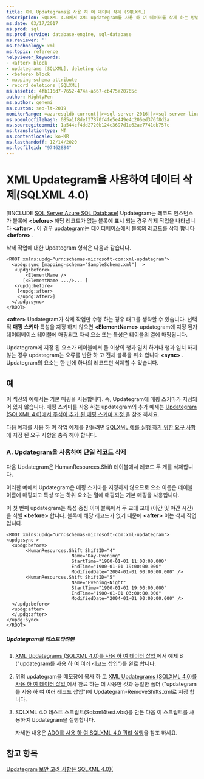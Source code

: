```yaml
---
title: XML Updategrams을 사용 하 여 데이터 삭제 (SQLXML)
description: SQLXML 4.0에서 XML updategram를 사용 하 여 데이터를 삭제 하는 방법에 대해 알아봅니다.
ms.date: 03/17/2017
ms.prod: sql
ms.prod_service: database-engine, sql-database
ms.reviewer: ''
ms.technology: xml
ms.topic: reference
helpviewer_keywords:
- <after> block
- updategrams [SQLXML], deleting data
- <before> block
- mapping-schema attribute
- record deletions [SQLXML]
ms.assetid: 4fb116d7-7652-474a-a567-cb475a20765c
author: MightyPen
ms.author: genemi
ms.custom: seo-lt-2019
monikerRange: =azuresqldb-current||>=sql-server-2016||>=sql-server-linux-2017||=azuresqldb-mi-current
ms.openlocfilehash: 085a1f8def37870f4fe5e449e4c206ed376f8d2a
ms.sourcegitcommit: 1a544cf4dd2720b124c3697d1e62ae7741db757c
ms.translationtype: MT
ms.contentlocale: ko-KR
ms.lasthandoff: 12/14/2020
ms.locfileid: "97462884"
---
```

# <a name="deleting-data-using-xml-updategrams-sqlxml-40"></a>XML Updategram을 사용하여 데이터 삭제(SQLXML 4.0)
[!INCLUDE [SQL Server Azure SQL Database](../../../includes/applies-to-version/sql-asdb.md)]
  Updategram는 레코드 인스턴스가 블록에 **\<before>** 해당 레코드가 없는 블록에 표시 되는 경우 삭제 작업을 나타냅니다 **\<after>** . 이 경우 updategram는 데이터베이스에서 블록의 레코드를 삭제 합니다 **\<before>** .  
  
 삭제 작업에 대한 Updategram 형식은 다음과 같습니다.  
  
```  
<ROOT xmlns:updg="urn:schemas-microsoft-com:xml-updategram">  
  <updg:sync [mapping-schema="SampleSchema.xml"]  >  
   <updg:before>  
       <ElementName />  
      [<ElementName .../>... ]  
   </updg:before>  
    [<updg:after>  
    </updg:after>]  
  </updg:sync>  
</ROOT>  
```  
  
 **\<after>** Updategram가 삭제 작업만 수행 하는 경우 태그를 생략할 수 있습니다. 선택적 **매핑 스키마** 특성을 지정 하지 않으면 **\<ElementName>** updategram에 지정 된가 데이터베이스 테이블에 매핑되고 자식 요소 또는 특성은 테이블의 열에 매핑됩니다.  
  
 Updategram에 지정 된 요소가 테이블에서 둘 이상의 행과 일치 하거나 행과 일치 하지 않는 경우 updategram는 오류를 반환 하 고 전체 블록을 취소 합니다 **\<sync>** . Updategram의 요소는 한 번에 하나의 레코드만 삭제할 수 있습니다.  
  
## <a name="examples"></a>예  
 이 섹션의 예에서는 기본 매핑을 사용합니다. 즉, Updategram에 매핑 스키마가 지정되어 있지 않습니다. 매핑 스키마를 사용 하는 updategram의 추가 예제는 [Updategram &#40;SQLXML 4.0&#41;에서 주석이 추가 된 매핑 스키마 지정 ](../../../relational-databases/sqlxml-annotated-xsd-schemas-xpath-queries/updategrams/specifying-an-annotated-mapping-schema-in-an-updategram-sqlxml-4-0.md)을 참조 하세요.  
  
 다음 예제를 사용 하 여 작업 예제를 만들려면 [SQLXML 예를 실행 하기 위한 요구 사항](../../../relational-databases/sqlxml/requirements-for-running-sqlxml-examples.md)에 지정 된 요구 사항을 충족 해야 합니다.  
  
### <a name="a-deleting-a-record-by-using-an-updategram"></a>A. Updategram을 사용하여 단일 레코드 삭제  
 다음 Updategram은 HumanResources.Shift 테이블에서 레코드 두 개를 삭제합니다.  
  
 이러한 예에서 Updategram은 매핑 스키마를 지정하지 않으므로 요소 이름은 테이블 이름에 매핑되고 특성 또는 하위 요소는 열에 매핑되는 기본 매핑을 사용합니다.  
  
 이 첫 번째 updategram는 특성 중심 이며 블록에서 두 교대 교대 (야간 및 야간 시간)을 식별 **\<before>** 합니다. 블록에 해당 레코드가 없기 때문에 **\<after>** 이는 삭제 작업입니다.  
  
```  
<ROOT xmlns:updg="urn:schemas-microsoft-com:xml-updategram">  
<updg:sync >  
  <updg:before>  
       <HumanResources.Shift ShiftID="4"  
                        Name="Day-Evening"  
                        StartTime="1900-01-01 11:00:00.000"  
                        EndTime="1900-01-01 19:00:00.000"  
                        ModifiedDate="2004-01-01 00:00:00.000" />  
       <HumanResources.Shift ShiftID="5"  
                        Name="Evening-Night"  
                        StartTime="1900-01-01 19:00:00.000"  
                        EndTime="1900-01-01 03:00:00.000"  
                        ModifiedDate="2004-01-01 00:00:00.000" />  
  </updg:before>  
  <updg:after>  
  </updg:after>  
</updg:sync>  
</ROOT>  
```  
  
##### <a name="to-test-the-updategram"></a>Updategram을 테스트하려면  
  
1.  [XML Updategrams &#40;SQLXML 4.0&#41;를 사용 하 여 데이터 삽입 ](../../../relational-databases/sqlxml-annotated-xsd-schemas-xpath-queries/updategrams/inserting-data-using-xml-updategrams-sqlxml-4-0.md)에서 예제 B ("updategram를 사용 하 여 여러 레코드 삽입")를 완료 합니다.  
  
2.  위의 updategram을 메모장에 복사 하 고 [XML Updategrams &#40;SQLXML 4.0&#41;를 사용 하 여 데이터 삽입 ](../../../relational-databases/sqlxml-annotated-xsd-schemas-xpath-queries/updategrams/inserting-data-using-xml-updategrams-sqlxml-4-0.md)에서 완료 하는 데 사용한 것과 동일한 폴더 ("updategram를 사용 하 여 여러 레코드 삽입")에 Updategram-RemoveShifts.xml로 저장 합니다.  
  
3.  SQLXML 4.0 테스트 스크립트(Sqlxml4test.vbs)를 만든 다음 이 스크립트를 사용하여 Updategram을 실행합니다.  
  
     자세한 내용은 [ADO를 사용 하 여 SQLXML 4.0 쿼리 실행](../../../relational-databases/sqlxml/using-ado-to-execute-sqlxml-4-0-queries.md)을 참조 하세요.  
  
## <a name="see-also"></a>참고 항목  
 [Updategram 보안 고려 사항은 SQLXML 4.0&#41;&#40;](../../../relational-databases/sqlxml-annotated-xsd-schemas-xpath-queries/security/updategram-security-considerations-sqlxml-4-0.md)  
  
  
